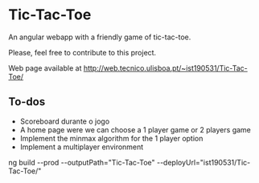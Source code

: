 # Tic-Tac-Toe

An angular webapp with a friendly game of tic-tac-toe.

Please, feel free to contribute to this project.

Web page available at http://web.tecnico.ulisboa.pt/~ist190531/Tic-Tac-Toe/

## To-dos
- Scoreboard durante o jogo
- A home page were we can choose a 1 player game or 2 players game
- Implement the minmax algorithm for the 1 player option
- Implement a multiplayer environment

ng build --prod --outputPath="Tic-Tac-Toe" --deployUrl="ist190531/Tic-Tac-Toe/"
